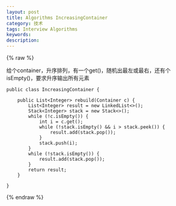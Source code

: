 ```yaml
---
layout: post
title: Algorithms IncreasingContainer
category: 技术
tags: Interview Algorithms
keywords: 
description: 
---
```


{% raw %}

给个container，升序排列，有一个get()，随机出最左或最右，还有个isEmpty()，要求升序输出所有元素


```$xslt
public class IncreasingContainer {

    public List<Integer> rebuild(Container c) {
        List<Integer> result = new LinkedList<>();
        Stack<Integer> stack = new Stack<>();
        while (!c.isEmpty()) {
            int i = c.get();
            while (!stack.isEmpty() && i > stack.peek()) {
                result.add(stack.pop());
            }
            stack.push(i);
        }
        while (!stack.isEmpty()) {
            result.add(stack.pop());
        }
        return result;
    }

}

```

{% endraw %}
